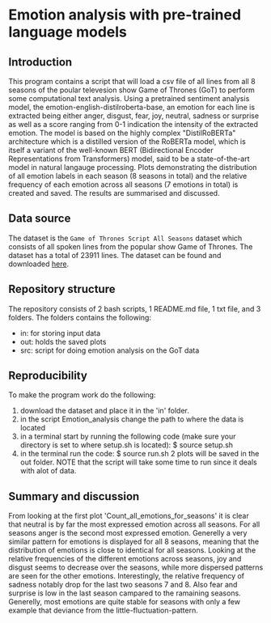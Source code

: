 # Emotion analysis with pre-trained language models 

## Introduction
This program contains a script that will load a csv file of all lines from all 8 seasons of the poular televesion show Game of Thrones (GoT) to perform some computational text analysis. Using a pretrained sentiment analysis model, the emotion-english-distilroberta-base, an emotion for each line is extracted being either anger, disgust, fear, joy, neutral, sadness or surprise as well as a score ranging from 0-1 indication the intensity of the extracted emotion. 
The model is based on the highly complex "DistilRoBERTa" architecture which is a distilled version of the RoBERTa model, which is itself a variant of the well-known BERT (Bidirectional Encoder Representations from Transformers) model, said to be a state-of-the-art model in natural langauge processing. 
Plots demonstrating the distribution of all emotion labels in each season (8 seasons in total) and the relative frequency of each emotion across all seasons (7 emotions in total) is created and saved. The results are summarised and discussed.


## Data source
The dataset is the ```Game of Thrones Script All Seasons``` dataset which consists of all spoken lines from the popular show Game of Thrones. The dataset has a total of 23911 lines. The dataset can be found and downloaded [here](https://www.kaggle.com/datasets/albenft/game-of-thrones-script-all-seasons?select%253DGame_of_Thrones_Script.csv). 


## Repository structure
The repository consists of 2 bash scripts, 1 README.md file, 1 txt file, and 3 folders. The folders contains the following:

-   in: for storing input data
-   out: holds the saved plots
-   src: script for doing emotion analysis on the GoT data


## Reproducibility 
To make the program work do the following:

1) download the dataset and place it in the 'in' folder.
2) in the script Emotion_analysis change the path to where the data is located 
3) in a terminal start by running the following code (make sure your directory is set to where setup.sh is located):
    $ source setup.sh
4) in the terminal run the code:
    $ source run.sh
2 plots will be saved in the out folder. NOTE that the script will take some time to run since it deals with alot of data. 


## Summary and discussion
From looking at the first plot 'Count_all_emotions_for_seasons' it is clear that neutral is by far the most expressed emotion across all seasons. For all seasons anger is the second most expressed emotion. Generelly a very similar pattern for emotions is displayed for all 8 seasons, meaning that the distribution of emotions is close to identical for all seasons. 
Looking at the relative frequencies of the different emotions across seasons, joy and disgust seems to decrease over the seasons, while more dispersed patterns are seen for the other emotions. Interestingly, the relative frequency of sadness notably drop for the last two seasons 7 and 8. Also fear and surprise is low in the last season campared to the ramaining seasons. Generelly, most emotions are quite stable for seasons with only a few example that deviance from the little-fluctuation-pattern.  

